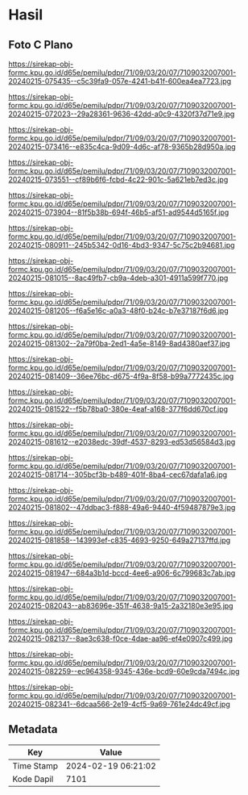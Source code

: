 # Hasil

## Foto C Plano

https://sirekap-obj-formc.kpu.go.id/d65e/pemilu/pdpr/71/09/03/20/07/7109032007001-20240215-075435--c5c39fa9-057e-4241-b41f-600ea4ea7723.jpg

https://sirekap-obj-formc.kpu.go.id/d65e/pemilu/pdpr/71/09/03/20/07/7109032007001-20240215-072023--29a28361-9636-42dd-a0c9-4320f37d71e9.jpg

https://sirekap-obj-formc.kpu.go.id/d65e/pemilu/pdpr/71/09/03/20/07/7109032007001-20240215-073416--e835c4ca-9d09-4d6c-af78-9365b28d950a.jpg

https://sirekap-obj-formc.kpu.go.id/d65e/pemilu/pdpr/71/09/03/20/07/7109032007001-20240215-073551--cf89b6f6-fcbd-4c22-901c-5a621eb7ed3c.jpg

https://sirekap-obj-formc.kpu.go.id/d65e/pemilu/pdpr/71/09/03/20/07/7109032007001-20240215-073904--81f5b38b-694f-46b5-af51-ad9544d5165f.jpg

https://sirekap-obj-formc.kpu.go.id/d65e/pemilu/pdpr/71/09/03/20/07/7109032007001-20240215-080911--245b5342-0d16-4bd3-9347-5c75c2b94681.jpg

https://sirekap-obj-formc.kpu.go.id/d65e/pemilu/pdpr/71/09/03/20/07/7109032007001-20240215-081015--8ac49fb7-cb9a-4deb-a301-4911a599f770.jpg

https://sirekap-obj-formc.kpu.go.id/d65e/pemilu/pdpr/71/09/03/20/07/7109032007001-20240215-081205--f6a5e16c-a0a3-48f0-b24c-b7e37187f6d6.jpg

https://sirekap-obj-formc.kpu.go.id/d65e/pemilu/pdpr/71/09/03/20/07/7109032007001-20240215-081302--2a79f0ba-2ed1-4a5e-8149-8ad4380aef37.jpg

https://sirekap-obj-formc.kpu.go.id/d65e/pemilu/pdpr/71/09/03/20/07/7109032007001-20240215-081409--36ee76bc-d675-4f9a-8f58-b99a7772435c.jpg

https://sirekap-obj-formc.kpu.go.id/d65e/pemilu/pdpr/71/09/03/20/07/7109032007001-20240215-081522--f5b78ba0-380e-4eaf-a168-377f6dd670cf.jpg

https://sirekap-obj-formc.kpu.go.id/d65e/pemilu/pdpr/71/09/03/20/07/7109032007001-20240215-081612--e2038edc-39df-4537-8293-ed53d56584d3.jpg

https://sirekap-obj-formc.kpu.go.id/d65e/pemilu/pdpr/71/09/03/20/07/7109032007001-20240215-081714--305bcf3b-b489-401f-8ba4-cec67dafa1a6.jpg

https://sirekap-obj-formc.kpu.go.id/d65e/pemilu/pdpr/71/09/03/20/07/7109032007001-20240215-081802--47ddbac3-f888-49a6-9440-4f59487879e3.jpg

https://sirekap-obj-formc.kpu.go.id/d65e/pemilu/pdpr/71/09/03/20/07/7109032007001-20240215-081858--143993ef-c835-4693-9250-649a27137ffd.jpg

https://sirekap-obj-formc.kpu.go.id/d65e/pemilu/pdpr/71/09/03/20/07/7109032007001-20240215-081947--684a3b1d-bccd-4ee6-a906-6c799683c7ab.jpg

https://sirekap-obj-formc.kpu.go.id/d65e/pemilu/pdpr/71/09/03/20/07/7109032007001-20240215-082043--ab83696e-351f-4638-9a15-2a32180e3e95.jpg

https://sirekap-obj-formc.kpu.go.id/d65e/pemilu/pdpr/71/09/03/20/07/7109032007001-20240215-082137--8ae3c638-f0ce-4dae-aa96-ef4e0907c499.jpg

https://sirekap-obj-formc.kpu.go.id/d65e/pemilu/pdpr/71/09/03/20/07/7109032007001-20240215-082259--ec964358-9345-436e-bcd9-60e9cda7494c.jpg

https://sirekap-obj-formc.kpu.go.id/d65e/pemilu/pdpr/71/09/03/20/07/7109032007001-20240215-082341--6dcaa566-2e19-4cf5-9a69-761e24dc49cf.jpg


## Metadata

| Key        | Value               |
| ---------- | ------------------- |
| Time Stamp | 2024-02-19 06:21:02 |
| Kode Dapil | 7101                |



